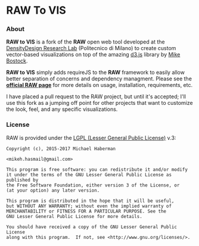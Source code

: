 # RAW To VIS


### About

**RAW to VIS** is a fork of the **RAW** open web tool developed at the [DensityDesign Research Lab](http://www.densitydesign.org) (Politecnico di Milano) to create custom vector-based visualizations on top of the amazing [d3.js](https://github.com/mbostock/d3) library by [Mike Bostock](http://bost.ocks.org/mike/).

**RAW to VIS** simply adds requireJS to the **RAW** framework to easily allow better separation of concerns and dependency managment.  Please see the **[official RAW page](https://github.com/densitydesign/raw)** for more details on usage, installation, requirements, etc.

I have placed a pull request to the RAW project, but until it's accepted; I'll use this fork as a jumping off point for other projects that want to customize the look, feel, and any specific visualizations.


### License

RAW is provided under the [LGPL (Lesser General Public License)](https://github.com/densitydesign/raw/blob/master/COPYING.LESSER) v.3:

	Copyright (c), 2015-2017 Michael Haberman
	
	<mikeh.hasmail@gmail.com>  
	 
	This program is free software: you can redistribute it and/or modify
	it under the terms of the GNU Lesser General Public License as published by
	the Free Software Foundation, either version 3 of the License, or
	(at your option) any later version.
	 
	This program is distributed in the hope that it will be useful,
	but WITHOUT ANY WARRANTY; without even the implied warranty of
	MERCHANTABILITY or FITNESS FOR A PARTICULAR PURPOSE. See the
	GNU Lesser General Public License for more details.
	 
	You should have received a copy of the GNU Lesser General Public License
	along with this program.  If not, see <http://www.gnu.org/licenses/>.
